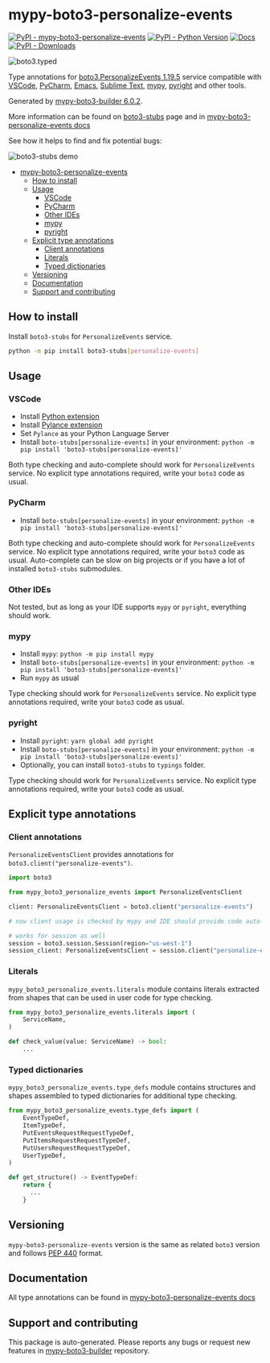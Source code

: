 <a id="mypy-boto3-personalize-events"></a>

# mypy-boto3-personalize-events

[![PyPI - mypy-boto3-personalize-events](https://img.shields.io/pypi/v/mypy-boto3-personalize-events.svg?color=blue)](https://pypi.org/project/mypy-boto3-personalize-events)
[![PyPI - Python Version](https://img.shields.io/pypi/pyversions/mypy-boto3-personalize-events.svg?color=blue)](https://pypi.org/project/mypy-boto3-personalize-events)
[![Docs](https://img.shields.io/readthedocs/mypy-boto3-builder.svg?color=blue)](https://mypy-boto3-builder.readthedocs.io/)
[![PyPI - Downloads](https://img.shields.io/pypi/dw/mypy-boto3-personalize-events?color=blue)](https://pypistats.org/packages/mypy-boto3-personalize-events)

![boto3.typed](https://github.com/vemel/mypy_boto3_builder/raw/master/logo.png)

Type annotations for
[boto3.PersonalizeEvents 1.19.5](https://boto3.amazonaws.com/v1/documentation/api/1.19.5/reference/services/personalize-events.html#PersonalizeEvents)
service compatible with [VSCode](https://code.visualstudio.com/),
[PyCharm](https://www.jetbrains.com/pycharm/),
[Emacs](https://www.gnu.org/software/emacs/),
[Sublime Text](https://www.sublimetext.com/),
[mypy](https://github.com/python/mypy),
[pyright](https://github.com/microsoft/pyright) and other tools.

Generated by
[mypy-boto3-builder 6.0.2](https://github.com/vemel/mypy_boto3_builder).

More information can be found on
[boto3-stubs](https://pypi.org/project/boto3-stubs/) page and in
[mypy-boto3-personalize-events docs](https://vemel.github.io/boto3_stubs_docs/mypy_boto3_personalize_events/)

See how it helps to find and fix potential bugs:

![boto3-stubs demo](https://github.com/vemel/mypy_boto3_builder/raw/master/demo.gif)

- [mypy-boto3-personalize-events](#mypy-boto3-personalize-events)
  - [How to install](#how-to-install)
  - [Usage](#usage)
    - [VSCode](#vscode)
    - [PyCharm](#pycharm)
    - [Other IDEs](#other-ides)
    - [mypy](#mypy)
    - [pyright](#pyright)
  - [Explicit type annotations](#explicit-type-annotations)
    - [Client annotations](#client-annotations)
    - [Literals](#literals)
    - [Typed dictionaries](#typed-dictionaries)
  - [Versioning](#versioning)
  - [Documentation](#documentation)
  - [Support and contributing](#support-and-contributing)

<a id="how-to-install"></a>

## How to install

Install `boto3-stubs` for `PersonalizeEvents` service.

```bash
python -m pip install boto3-stubs[personalize-events]
```

<a id="usage"></a>

## Usage

<a id="vscode"></a>

### VSCode

- Install
  [Python extension](https://marketplace.visualstudio.com/items?itemName=ms-python.python)
- Install
  [Pylance extension](https://marketplace.visualstudio.com/items?itemName=ms-python.vscode-pylance)
- Set `Pylance` as your Python Language Server
- Install `boto-stubs[personalize-events]` in your environment:
  `python -m pip install 'boto3-stubs[personalize-events]'`

Both type checking and auto-complete should work for `PersonalizeEvents`
service. No explicit type annotations required, write your `boto3` code as
usual.

<a id="pycharm"></a>

### PyCharm

- Install `boto-stubs[personalize-events]` in your environment:
  `python -m pip install 'boto3-stubs[personalize-events]'`

Both type checking and auto-complete should work for `PersonalizeEvents`
service. No explicit type annotations required, write your `boto3` code as
usual. Auto-complete can be slow on big projects or if you have a lot of
installed `boto3-stubs` submodules.

<a id="other-ides"></a>

### Other IDEs

Not tested, but as long as your IDE supports `mypy` or `pyright`, everything
should work.

<a id="mypy"></a>

### mypy

- Install `mypy`: `python -m pip install mypy`
- Install `boto-stubs[personalize-events]` in your environment:
  `python -m pip install 'boto3-stubs[personalize-events]'`
- Run `mypy` as usual

Type checking should work for `PersonalizeEvents` service. No explicit type
annotations required, write your `boto3` code as usual.

<a id="pyright"></a>

### pyright

- Install `pyright`: `yarn global add pyright`
- Install `boto-stubs[personalize-events]` in your environment:
  `python -m pip install 'boto3-stubs[personalize-events]'`
- Optionally, you can install `boto3-stubs` to `typings` folder.

Type checking should work for `PersonalizeEvents` service. No explicit type
annotations required, write your `boto3` code as usual.

<a id="explicit-type-annotations"></a>

## Explicit type annotations

<a id="client-annotations"></a>

### Client annotations

`PersonalizeEventsClient` provides annotations for
`boto3.client("personalize-events")`.

```python
import boto3

from mypy_boto3_personalize_events import PersonalizeEventsClient

client: PersonalizeEventsClient = boto3.client("personalize-events")

# now client usage is checked by mypy and IDE should provide code auto-complete

# works for session as well
session = boto3.session.Session(region="us-west-1")
session_client: PersonalizeEventsClient = session.client("personalize-events")
```

<a id="literals"></a>

### Literals

`mypy_boto3_personalize_events.literals` module contains literals extracted
from shapes that can be used in user code for type checking.

```python
from mypy_boto3_personalize_events.literals import (
    ServiceName,
)

def check_value(value: ServiceName) -> bool:
    ...
```

<a id="typed-dictionaries"></a>

### Typed dictionaries

`mypy_boto3_personalize_events.type_defs` module contains structures and shapes
assembled to typed dictionaries for additional type checking.

```python
from mypy_boto3_personalize_events.type_defs import (
    EventTypeDef,
    ItemTypeDef,
    PutEventsRequestRequestTypeDef,
    PutItemsRequestRequestTypeDef,
    PutUsersRequestRequestTypeDef,
    UserTypeDef,
)

def get_structure() -> EventTypeDef:
    return {
      ...
    }
```

<a id="versioning"></a>

## Versioning

`mypy-boto3-personalize-events` version is the same as related `boto3` version
and follows [PEP 440](https://www.python.org/dev/peps/pep-0440/) format.

<a id="documentation"></a>

## Documentation

All type annotations can be found in
[mypy-boto3-personalize-events docs](https://vemel.github.io/boto3_stubs_docs/mypy_boto3_personalize_events/)

<a id="support-and-contributing"></a>

## Support and contributing

This package is auto-generated. Please reports any bugs or request new features
in [mypy-boto3-builder](https://github.com/vemel/mypy_boto3_builder/issues/)
repository.
